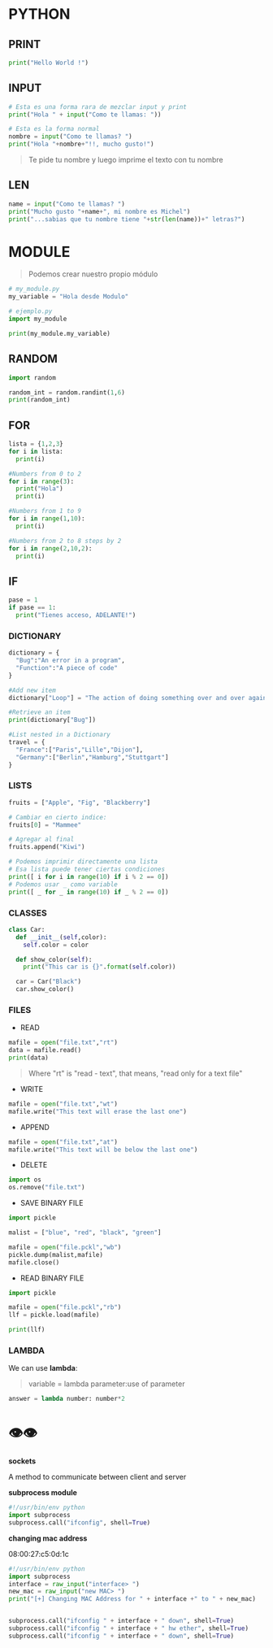 # PYTHON

## PRINT

```python
print("Hello World !")
```

## INPUT

```python
# Esta es una forma rara de mezclar input y print
print("Hola " + input("Como te llamas: "))

# Esta es la forma normal
nombre = input("Como te llamas? ")
print("Hola "+nombre+"!!, mucho gusto!")
```
> Te pide tu nombre y luego imprime el texto con tu nombre


## LEN

```python
name = input("Como te llamas? ")
print("Mucho gusto "+name+", mi nombre es Michel")
print("...sabias que tu nombre tiene "+str(len(name))+" letras?")
```

# MODULE

> Podemos crear nuestro propio módulo

```python
# my_module.py
my_variable = "Hola desde Modulo"

# ejemplo.py
import my_module

print(my_module.my_variable)
```


## RANDOM

```python
import random

random_int = random.randint(1,6)
print(random_int)
```

## FOR

```python
lista = {1,2,3}
for i in lista:
  print(i)
```

```python
#Numbers from 0 to 2
for i in range(3):
  print("Hola")
  print(i)
```

```python
#Numbers from 1 to 9
for i in range(1,10):
  print(i)
```

```python
#Numbers from 2 to 8 steps by 2
for i in range(2,10,2):
  print(i)
```

## IF

```python
pase = 1
if pase == 1:
  print("Tienes acceso, ADELANTE!")
```

### DICTIONARY

```python
dictionary = {
  "Bug":"An error in a program",
  "Function":"A piece of code"
}

#Add new item
dictionary["Loop"] = "The action of doing something over and over again"

#Retrieve an item
print(dictionary["Bug"])

#List nested in a Dictionary
travel = {
  "France":["Paris","Lille","Dijon"],
  "Germany":["Berlin","Hamburg","Stuttgart"]
}

```

### LISTS

```python
fruits = ["Apple", "Fig", "Blackberry"]

# Cambiar en cierto indice:
fruits[0] = "Mammee"

# Agregar al final
fruits.append("Kiwi")

```


```python
# Podemos imprimir directamente una lista
# Esa lista puede tener ciertas condiciones
print([ i for i in range(10) if i % 2 == 0])
# Podemos usar _ como variable
print([ _ for _ in range(10) if _ % 2 == 0])
```


### CLASSES

```python
class Car:
  def __init__(self,color):
    self.color = color

  def show_color(self):
    print("This car is {}".format(self.color))

  car = Car("Black")
  car.show_color()
```

### FILES

* READ

```python
mafile = open("file.txt","rt")
data = mafile.read()
print(data)
```
>Where "rt" is "read - text", that means, "read only for a text file"

* WRITE

```python
mafile = open("file.txt","wt")
mafile.write("This text will erase the last one")
```

* APPEND

```python
mafile = open("file.txt","at")
mafile.write("This text will be below the last one")
```

* DELETE

```python
import os
os.remove("file.txt")                       
```

* SAVE BINARY FILE

```python
import pickle

malist = ["blue", "red", "black", "green"]

mafile = open("file.pckl","wb")
pickle.dump(malist,mafile)
mafile.close()
```

* READ BINARY FILE

```python
import pickle

mafile = open("file.pckl","rb")
llf = pickle.load(mafile)

print(llf)
```



### LAMBDA

We can use __lambda__:

>variable = lambda parameter:use of parameter

```python
answer = lambda number: number*2
```








# 👁️👁️  

__sockets__ <br/>

A method to communicate between client and server <br/>

__subprocess module__ <br/>

```python
#!/usr/bin/env python
import subprocess
subprocess.call("ifconfig", shell=True)
```
__changing mac address__ <br/>

08:00:27:c5:0d:1c <br/>

```python
#!/usr/bin/env python
import subprocess
interface = raw_input("interface> ")
new_mac = raw_input("new MAC> ")
print("[+] Changing MAC Address for " + interface +" to " + new_mac)


subprocess.call("ifconfig " + interface + " down", shell=True)
subprocess.call("ifconfig " + interface + " hw ether", shell=True)
subprocess.call("ifconfig " + interface + " down", shell=True)
```
<!-- import argparse -->

